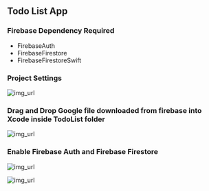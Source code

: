 ## Todo List App

### Firebase Dependency Required
- FirebaseAuth
- FirebaseFirestore
- FirebaseFirestoreSwift

### Project Settings

![img_url](https://imgur.com/99XRBxP.png)

### Drag and Drop Google file downloaded from firebase into Xcode inside TodoList folder

![img_url](https://i.imgur.com/bEwXLB9.png)

### Enable Firebase Auth and Firebase Firestore

![img_url](https://i.imgur.com/Jangcmc.png)

![img_url](https://i.imgur.com/ASEvewc.png)